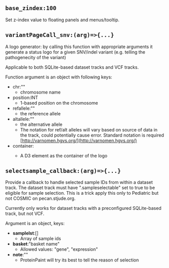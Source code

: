 ## `base_zindex:100`

Set z-index value to floating panels and menus/tooltip.

## `variantPageCall_snv:(arg)=>{...}`

A logo generator: by calling this function with appropriate arguments it
generate a status logo for a given SNV/indel variant (e.g. telling the
pathogenecity of the variant)

Applicable to both SQLite-based dataset tracks and VCF tracks.

Function argument is an object with following keys:

-   chr:""
    -   chromosome name
-   position:INT
    -   1-based position on the chromosome
-   refallele:""
    -   the reference allele
-   altallele:""
    -   the alternative allele
    -   The notation for ref/alt alleles will vary based on source of data in the track, could potentially cause error. Standard notation is required
        [http://varnomen.hgvs.org/](http://varnomen.hgvs.org/)
-   container:<d3 selection>
    -   A D3 element as the container of the logo

## `selectsample_callback:(arg)=>{...}`

Provide a callback to handle selected sample IDs from within a dataset
track. The dataset track must have ".sampleselectable" set to true to be
eligible for sample selection. This is a trick apply this only to
Pediatric but not COSMIC on pecan.stjude.org.

Currently only works for dataset tracks with a preconfigured
SQLite-based track, but not VCF.

Argument is an object, keys:

-   **samplelst**:[]
    -   Array of sample ids
-   **basket**:"basket name"
    -   Allowed values: "gene", "expression"
-   **note**:""
    -   ProteinPaint will try its best to tell the reason of selection
